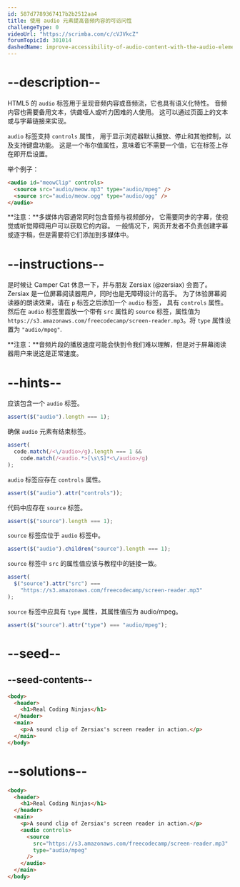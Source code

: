 ```yaml
---
id: 587d7789367417b2b2512aa4
title: 使用 audio 元素提高音频内容的可访问性
challengeType: 0
videoUrl: "https://scrimba.com/c/cVJVkcZ"
forumTopicId: 301014
dashedName: improve-accessibility-of-audio-content-with-the-audio-element
---
```


# --description--

HTML5 的 `audio` 标签用于呈现音频内容或音频流，它也具有语义化特性。 音频内容也需要备用文本，供聋哑人或听力困难的人使用。 这可以通过页面上的文本或与字幕链接来实现。

`audio` 标签支持 `controls` 属性， 用于显示浏览器默认播放、停止和其他控制，以及支持键盘功能。 这是一个布尔值属性，意味着它不需要一个值，它在标签上存在即开启设置。

举个例子：

```html
<audio id="meowClip" controls>
  <source src="audio/meow.mp3" type="audio/mpeg" />
  <source src="audio/meow.ogg" type="audio/ogg" />
</audio>
```

**注意：**多媒体内容通常同时包含音频与视频部分， 它需要同步的字幕，使视觉或听觉障碍用户可以获取它的内容。 一般情况下，网页开发者不负责创建字幕或逐字稿，但是需要将它们添加到多媒体中。

# --instructions--

是时候让 Camper Cat 休息一下，并与朋友 Zersiax (@zersiax) 会面了。 Zersiax 是一位屏幕阅读器用户，同时也是无障碍设计的高手。 为了体验屏幕阅读器的朗读效果，请在 `p` 标签之后添加一个 `audio` 标签， 具有 `controls` 属性。 然后在 `audio` 标签里面放一个带有 `src` 属性的 `source` 标签，属性值为 `https://s3.amazonaws.com/freecodecamp/screen-reader.mp3`。将 `type` 属性设置为 `"audio/mpeg"`.

**注意：**音频片段的播放速度可能会快到令我们难以理解，但是对于屏幕阅读器用户来说这是正常速度。

# --hints--

应该包含一个 `audio` 标签。

```js
assert($("audio").length === 1);
```

确保 `audio` 元素有结束标签。

```js
assert(
  code.match(/<\/audio>/g).length === 1 &&
    code.match(/<audio.*>[\s\S]*<\/audio>/g)
);
```

`audio` 标签应存在 `controls` 属性。

```js
assert($("audio").attr("controls"));
```

代码中应存在 `source` 标签。

```js
assert($("source").length === 1);
```

`source` 标签应位于 `audio` 标签中。

```js
assert($("audio").children("source").length === 1);
```

`source` 标签中 `src` 的属性值应该与教程中的链接一致。

```js
assert(
  $("source").attr("src") ===
    "https://s3.amazonaws.com/freecodecamp/screen-reader.mp3"
);
```

`source` 标签中应具有 `type` 属性，其属性值应为 audio/mpeg。

```js
assert($("source").attr("type") === "audio/mpeg");
```

# --seed--

## --seed-contents--

```html
<body>
  <header>
    <h1>Real Coding Ninjas</h1>
  </header>
  <main>
    <p>A sound clip of Zersiax's screen reader in action.</p>
  </main>
</body>
```

# --solutions--

```html
<body>
  <header>
    <h1>Real Coding Ninjas</h1>
  </header>
  <main>
    <p>A sound clip of Zersiax's screen reader in action.</p>
    <audio controls>
      <source
        src="https://s3.amazonaws.com/freecodecamp/screen-reader.mp3"
        type="audio/mpeg"
      />
    </audio>
  </main>
</body>
```
